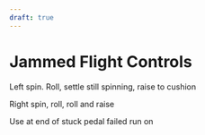 ```yaml
---
draft: true
---
```


# Jammed Flight Controls

Left spin. Roll, settle still spinning, raise to cushion

Right spin, roll, roll and raise

Use at end of stuck pedal failed run on